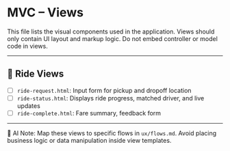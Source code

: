 # MVC – Views

This file lists the visual components used in the application. Views should only contain UI layout and markup logic. Do not embed controller or model code in views.

---

## 🧾 Ride Views

- [ ] `ride-request.html`: Input form for pickup and dropoff location
- [ ] `ride-status.html`: Displays ride progress, matched driver, and live updates
- [ ] `ride-complete.html`: Fare summary, feedback form

---

🧠 AI Note: Map these views to specific flows in `ux/flows.md`. Avoid placing business logic or data manipulation inside view templates.
